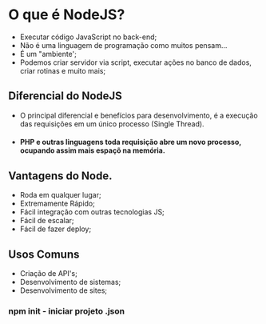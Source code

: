 
# O  que é NodeJS?

* Executar código JavaScript no back-end;
* Não é uma linguagem de programação como muitos pensam...
* É um "ambiente';
* Podemos criar servidor via script, executar ações no banco de dados, criar rotinas e muito mais;

##  Diferencial do NodeJS

* O principal diferencial e benefícios para desenvolvimento, é a execução das requisições em um único processo (Single Thread).
* <h4>PHP e outras linguagens toda requisição abre um novo processo, ocupando assim mais espaçõ na memória.</h4>

## Vantagens do Node.

* Roda em qualquer lugar;
* Extremamente Rápido;
* Fácil integração com outras tecnologias JS;
* Fácil de escalar;
* Fácil de fazer deploy;

## Usos Comuns

* Criação de API's;
* Desenvolvimento de sistemas;
* Desenvolvimento de sites;

### npm init - iniciar projeto .json